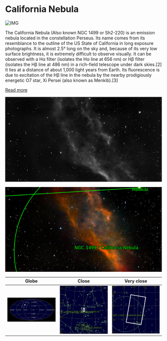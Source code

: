 # California Nebula
![IMG](../Imaging//Original/California_Nebula.jpg)

The California Nebula (Also known NGC 1499 or Sh2-220) is an emission nebula located in the constellation Perseus. Its name comes from its resemblance to the outline of the US State of California in long exposure photographs. It is almost 2.5° long on the sky and, because of its very low surface brightness, it is extremely difficult to observe visually. It can be observed with a Hα filter (isolates the Hα line at 656 nm) or Hβ filter (isolates the Hβ line at 486 nm) in a rich-field telescope under dark skies.[2] It lies at a distance of about 1,000 light years from Earth. Its fluorescence is due to excitation of the Hβ line in the nebula by the nearby prodigiously energetic O7 star, Xi Persei (also known as Menkib).[3]

[Read more](https://en.wikipedia.org/wiki/California_Nebula)

![IMG](../Imaging//Grayscale/California_Nebula.jpg)

![IMG](../Imaging//Annotated/California_Nebula_Annotated.jpg)

| Globe | Close | Very close |
| ----- | ----- | ----- |
|![IMG](../Imaging//Annotated/California_Nebula_Globe.jpg) |![IMG](../Imaging//Annotated/California_Nebula_Close.jpg) |![IMG](../Imaging//Annotated/California_Nebula_Closer.jpg) |